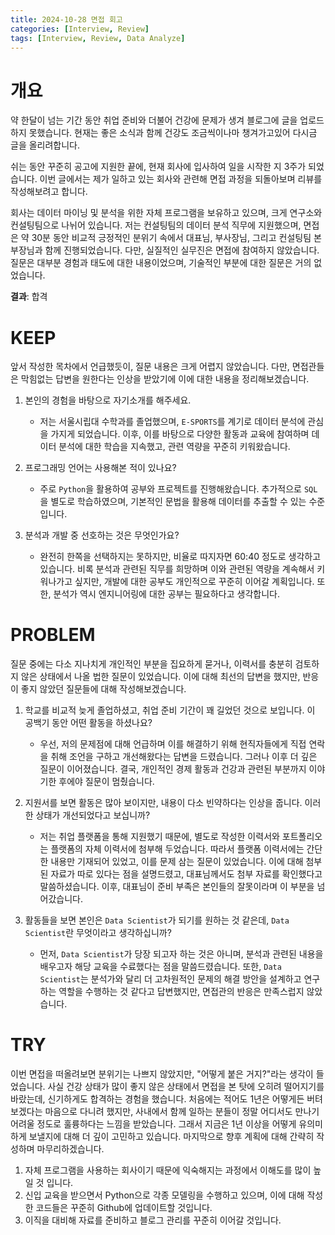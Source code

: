 ```yaml
---
title: 2024-10-28 면접 회고
categories: [Interview, Review]
tags: [Interview, Review, Data Analyze]
---
```


# 개요

약 한달이 넘는 기간 동안 취업 준비와 더불어 건강에 문제가 생겨 블로그에 글을 업로드하지 못했습니다. 현재는 좋은 소식과 함께 건강도 조금씩이나마 챙겨가고있어 다시금 글을 올리려합니다.

쉬는 동안 꾸준히 공고에 지원한 끝에, 현재 회사에 입사하여 일을 시작한 지 3주가 되었습니다. 이번 글에서는 제가 일하고 있는 회사와 관련해 면접 과정을 되돌아보며 리뷰를 작성해보려고 합니다.

회사는 데이터 마이닝 및 분석을 위한 자체 프로그램을 보유하고 있으며, 크게 연구소와 컨설팅팀으로 나뉘어 있습니다. 저는 컨설팅팀의 데이터 분석 직무에 지원했으며, 면접은 약 30분 동안 비교적 긍정적인 분위기 속에서 대표님, 부사장님, 그리고 컨설팅팀 본부장님과 함께 진행되었습니다. 다만, 실질적인 실무진은 면접에 참여하지 않았습니다. 질문은 대부분 경험과 태도에 대한 내용이었으며, 기술적인 부분에 대한 질문은 거의 없었습니다.

**결과**: 합격

# KEEP

앞서 작성한 목차에서 언급했듯이, 질문 내용은 크게 어렵지 않았습니다. 다만, 면접관들은 막힘없는 답변을 원한다는 인상을 받았기에 이에 대한 내용을 정리해보겠습니다.

1. 본인의 경험을 바탕으로 자기소개를 해주세요.
    - 저는 서울시립대 수학과를 졸업했으며, `E-SPORTS`를 계기로 데이터 분석에 관심을 가지게 되었습니다. 이후, 이를 바탕으로 다양한 활동과 교육에 참여하며 데이터 분석에 대한 학습을 지속했고, 관련 역량을 꾸준히 키워왔습니다.

2. 프로그래밍 언어는 사용해본 적이 있나요?
    - 주로 `Python`을 활용하여 공부와 프로젝트를 진행해왔습니다. 추가적으로 `SQL`을 별도로 학습하였으며, 기본적인 문법을 활용해 데이터를 추출할 수 있는 수준입니다.

3. 분석과 개발 중 선호하는 것은 무엇인가요?
    - 완전히 한쪽을 선택하지는 못하지만, 비율로 따지자면 60:40 정도로 생각하고 있습니다. 비록 분석과 관련된 직무를 희망하며 이와 관련된 역량을 계속해서 키워나가고 싶지만, 개발에 대한 공부도 개인적으로 꾸준히 이어갈 계획입니다. 또한, 분석가 역시 엔지니어링에 대한 공부는 필요하다고 생각합니다.

# PROBLEM

질문 중에는 다소 지나치게 개인적인 부분을 집요하게 묻거나, 이력서를 충분히 검토하지 않은 상태에서 나올 법한 질문이 있었습니다. 이에 대해 최선의 답변을 했지만, 반응이 좋지 않았던 질문들에 대해 작성해보겠습니다.

1. 학교를 비교적 늦게 졸업하셨고, 취업 준비 기간이 꽤 길었던 것으로 보입니다. 이 공백기 동안 어떤 활동을 하셨나요?
    - 우선, 저의 문제점에 대해 언급하며 이를 해결하기 위해 현직자들에게 직접 연락을 취해 조언을 구하고 개선해왔다는 답변을 드렸습니다. 그러나 이후 더 깊은 질문이 이어졌습니다. 결국, 개인적인 경제 활동과 건강과 관련된 부분까지 이야기한 후에야 질문이 멈췄습니다.

2. 지원서를 보면 활동은 많아 보이지만, 내용이 다소 빈약하다는 인상을 줍니다. 이러한 상태가 개선되었다고 보십니까?
    - 저는 취업 플랫폼을 통해 지원했기 때문에, 별도로 작성한 이력서와 포트폴리오는 플랫폼의 자체 이력서에 첨부해 두었습니다. 따라서 플랫폼 이력서에는 간단한 내용만 기재되어 있었고, 이를 문제 삼는 질문이 있었습니다. 이에 대해 첨부된 자료가 따로 있다는 점을 설명드렸고, 대표님께서도 첨부 자료를 확인했다고 말씀하셨습니다. 이후, 대표님이 준비 부족은 본인들의 잘못이라며 이 부분을 넘어갔습니다.

3. 활동들을 보면 본인은 `Data Scientist`가 되기를 원하는 것 같은데, `Data Scientist`란 무엇이라고 생각하십니까?
    - 먼저, `Data Scientist`가 당장 되고자 하는 것은 아니며, 분석과 관련된 내용을 배우고자 해당 교육을 수료했다는 점을 말씀드렸습니다. 또한, `Data Scientist`는 분석가와 달리 더 고차원적인 문제의 해결 방안을 설계하고 연구하는 역할을 수행하는 것 같다고 답변했지만, 면접관의 반응은 만족스럽지 않았습니다.

# TRY

 이번 면접을 떠올려보면 분위기는 나쁘지 않았지만, "어떻게 붙은 거지?"라는 생각이 들었습니다. 사실 건강 상태가 많이 좋지 않은 상태에서 면접을 본 탓에 오히려 떨어지기를 바랐는데, 신기하게도 합격하는 경험을 했습니다. 처음에는 적어도 1년은 어떻게든 버텨보겠다는 마음으로 다니려 했지만, 사내에서 함께 일하는 분들이 정말 어디서도 만나기 어려울 정도로 훌륭하다는 느낌을 받았습니다. 그래서 지금은 1년 이상을 어떻게 유의미하게 보낼지에 대해 더 깊이 고민하고 있습니다. 마지막으로 향후 계획에 대해 간략히 작성하며 마무리하겠습니다.

 1. 자체 프로그램을 사용하는 회사이기 때문에 익숙해지는 과정에서 이해도를 많이 높일 것 입니다.
 2. 신입 교육을 받으면서 Python으로 각종 모델링을 수행하고 있으며, 이에 대해 작성한 코드들은 꾸준히 Github에 업데이트할 것입니다.
 3.  이직을 대비해 자료를 준비하고 블로그 관리를 꾸준히 이어갈 것입니다.